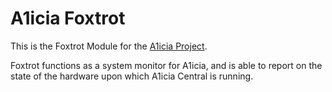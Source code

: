 # A1icia Foxtrot

This is the Foxtrot Module for the [A1icia Project](https://github.com/markhull/A1icia).

Foxtrot functions as a system monitor for A1icia, and is able to report on the state of the hardware upon which A1icia Central is running.
